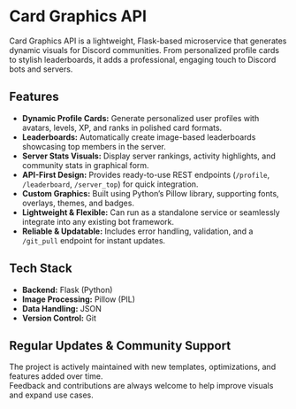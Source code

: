 # Card Graphics API

Card Graphics API is a lightweight, Flask-based microservice that generates dynamic visuals for Discord communities. From personalized profile cards to stylish leaderboards, it adds a professional, engaging touch to Discord bots and servers.

## Features

- **Dynamic Profile Cards:** Generate personalized user profiles with avatars, levels, XP, and ranks in polished card formats.  
- **Leaderboards:** Automatically create image-based leaderboards showcasing top members in the server.  
- **Server Stats Visuals:** Display server rankings, activity highlights, and community stats in graphical form.  
- **API-First Design:** Provides ready-to-use REST endpoints (`/profile`, `/leaderboard`, `/server_top`) for quick integration.  
- **Custom Graphics:** Built using Python’s Pillow library, supporting fonts, overlays, themes, and badges.  
- **Lightweight & Flexible:** Can run as a standalone service or seamlessly integrate into any existing bot framework.  
- **Reliable & Updatable:** Includes error handling, validation, and a `/git_pull` endpoint for instant updates.  

## Tech Stack

- **Backend:** Flask (Python)  
- **Image Processing:** Pillow (PIL)  
- **Data Handling:** JSON  
- **Version Control:** Git  

## Regular Updates & Community Support

The project is actively maintained with new templates, optimizations, and features added over time.  
Feedback and contributions are always welcome to help improve visuals and expand use cases.  
